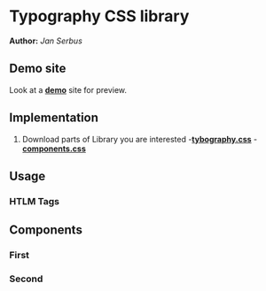 # Typography CSS library

**Author:** *Jan Serbus*

## Demo site

Look at a **[demo](https://pslib-cz.github.io/2022l4web-css-typographic-library-janserbus/)** site for preview.

## Implementation

1. Download parts of Library you are interested
    -**[tybography.css](https://github.com/pslib-cz/2022l4web-css-typographic-library-janserbus/blob/master/docs/css/typography.css)**
    -**[components.css](https://github.com/pslib-cz/2022l4web-css-typographic-library-janserbus/blob/master/docs/css/components.css)**

## Usage

### HTLM Tags

## Components

### First

### Second

